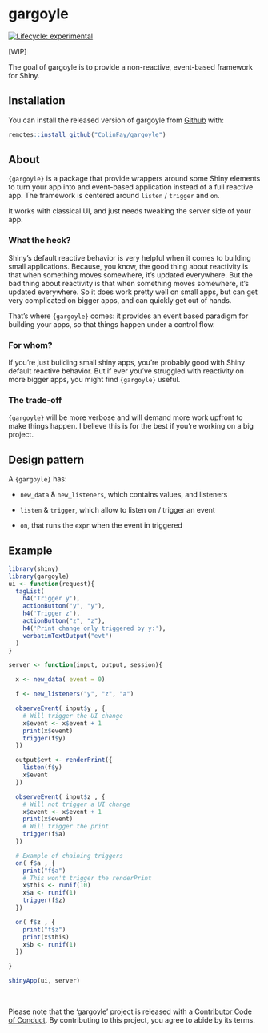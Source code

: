
<!-- README.md is generated from README.Rmd. Please edit that file -->

# gargoyle

<!-- badges: start -->

[![Lifecycle:
experimental](https://img.shields.io/badge/lifecycle-experimental-orange.svg)](https://www.tidyverse.org/lifecycle/#experimental)
<!-- badges: end -->

\[WIP\]

The goal of gargoyle is to provide a non-reactive, event-based framework
for Shiny.

## Installation

You can install the released version of gargoyle from
[Github](https://CRAN.R-project.org) with:

``` r
remotes::install_github("ColinFay/gargoyle")
```

## About

`{gargoyle}` is a package that provide wrappers around some Shiny
elements to turn your app into and event-based application instead of a
full reactive app. The framework is centered around `listen` / `trigger`
and `on`.

It works with classical UI, and just needs tweaking the server side of
your app.

### What the heck?

Shiny’s default reactive behavior is very helpful when it comes to
building small applications. Because, you know, the good thing about
reactivity is that when something moves somewhere, it’s updated
everywhere. But the bad thing about reactivity is that when something
moves somewhere, it’s updated everywhere. So it does work pretty well on
small apps, but can get very complicated on bigger apps, and can quickly
get out of hands.

That’s where `{gargoyle}` comes: it provides an event based paradigm for
building your apps, so that things happen under a control flow.

### For whom?

If you’re just building small shiny apps, you’re probably good with
Shiny default reactive behavior. But if ever you’ve struggled with
reactivity on more bigger apps, you might find `{gargoyle}` useful.

### The trade-off

`{gargoyle}` will be more verbose and will demand more work upfront to
make things happen. I believe this is for the best if you’re working on
a big project.

## Design pattern

A `{gargoyle}` has:

  - `new_data` & `new_listeners`, which contains values, and listeners

  - `listen` & `trigger`, which allow to listen on / trigger an event

  - `on`, that runs the `expr` when the event in triggered

## Example

``` r
library(shiny)
library(gargoyle)
ui <- function(request){
  tagList(
    h4('Trigger y'),
    actionButton("y", "y"),
    h4('Trigger z'),
    actionButton("z", "z"),
    h4('Print change only triggered by y:'),
    verbatimTextOutput("evt")
  )
}

server <- function(input, output, session){

  x <- new_data( event = 0)

  f <- new_listeners("y", "z", "a")

  observeEvent( input$y , {
    # Will trigger the UI change
    x$event <- x$event + 1
    print(x$event)
    trigger(f$y)
  })

  output$evt <- renderPrint({
    listen(f$y)
    x$event
  })

  observeEvent( input$z , {
    # Will not trigger a UI change
    x$event <- x$event + 1
    print(x$event)
    # Will trigger the print
    trigger(f$a)
  })

  # Example of chaining triggers
  on( f$a , {
    print("f$a")
    # This won't trigger the renderPrint
    x$this <- runif(10)
    x$a <- runif(1)
    trigger(f$z)
  })

  on( f$z , {
    print("f$z")
    print(x$this)
    x$b <- runif(1)
  })

}

shinyApp(ui, server)
```

<br>

Please note that the ‘gargoyle’ project is released with a [Contributor
Code of Conduct](CODE_OF_CONDUCT.md). By contributing to this project,
you agree to abide by its terms.
